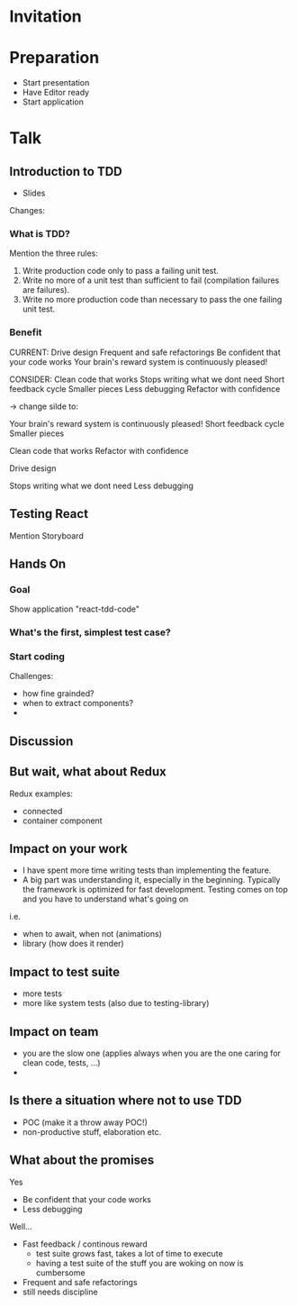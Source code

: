# Invitation

# Preparation

- Start presentation
- Have Editor ready
- Start application

# Talk

## Introduction to TDD

- Slides

Changes:

### What is TDD?

Mention the three rules:

1. Write production code only to pass a failing unit test.
1. Write no more of a unit test than sufficient to fail (compilation failures are failures).
1. Write no more production code than necessary to pass the one failing unit test.

### Benefit

CURRENT:
Drive design
Frequent and safe refactorings
Be confident that your code works
Your brain's reward system is continuously pleased!

CONSIDER:
Clean code that works
Stops writing what we dont need
Short feedback cycle
Smaller pieces
Less debugging
Refactor with confidence

-> change silde to:

Your brain's reward system is continuously pleased!
  Short feedback cycle
  Smaller pieces

Clean code that works
  Refactor with confidence

Drive design

Stops writing what we dont need
Less debugging


## Testing React

Mention Storyboard

## Hands On

### Goal

Show application "react-tdd-code"

### What's the first, simplest test case?

### Start coding

Challenges:
- how fine grainded?
- when to extract components?
- 

## Discussion

## But wait, what about Redux

Redux examples:
- connected 
- container component

## Impact on your work

- I have spent more time writing tests than implementing the feature.
- A big part was understanding it, especially in the beginning. Typically the framework is optimized for fast development. Testing comes on top and you have to understand what's going on

i.e.
- when to await, when not (animations)
- library (how does it render)

## Impact to test suite

- more tests
- more like system tests (also due to testing-library)

## Impact on team

- you are the slow one (applies always when you are the one caring for clean code, tests, ...)
- 

## Is there a situation where not to use TDD

- POC (make it a throw away POC!)
- non-productive stuff, elaboration etc.

## What about the promises

Yes
- Be confident that your code works
- Less debugging

Well...
- Fast feedback / continous reward
  - test suite grows fast, takes a lot of time to execute
  - having a test suite of the stuff you are woking on now is cumbersome
- Frequent and safe refactorings
 - still needs discipline